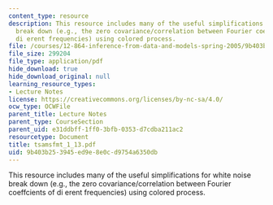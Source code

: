 ```yaml
---
content_type: resource
description: This resource includes many of the useful simplifications for white noise
  break down (e.g., the zero covariance/correlation between Fourier coeffcients of
  di erent frequencies) using colored process.
file: /courses/12-864-inference-from-data-and-models-spring-2005/9b403b253945ed9e8e0cd9754a6350db_tsamsfmt_1_13.pdf
file_size: 299204
file_type: application/pdf
hide_download: true
hide_download_original: null
learning_resource_types:
- Lecture Notes
license: https://creativecommons.org/licenses/by-nc-sa/4.0/
ocw_type: OCWFile
parent_title: Lecture Notes
parent_type: CourseSection
parent_uid: e31ddbff-1ff0-3bfb-0353-d7cdba211ac2
resourcetype: Document
title: tsamsfmt_1_13.pdf
uid: 9b403b25-3945-ed9e-8e0c-d9754a6350db
---
```

This resource includes many of the useful simplifications for white noise break down (e.g., the zero covariance/correlation between Fourier coeffcients of di erent frequencies) using colored process.